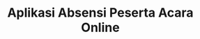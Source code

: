 ---
code: PBL-TRPL106
name: VEC (Virtual Event Check-In)
title: Aplikasi Absensi Peserta Acara Online
tags:
  - PHP
manpro: 222332-iqbal
cover: ./cover.png
link: https://pbl.polibatam.ac.id/pamerin/detail.php?title=aplikasi-absensi-peserta-acara-online&id=MjU1NQ==&ta=NQ==&id_tim=Mjg1Mg==
teams:
  - 4342401044-bima
  - 4342401031-ariq
  - 4342401036-andri
  - 4342401038-veny
  - 4342401053-hasdur
  - 4342401055-naomi
---